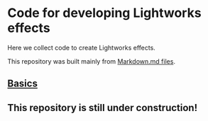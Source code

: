# Code for developing Lightworks effects
Here we collect code to create Lightworks effects.  

This repository was built mainly from [Markdown.md files](https://guides.github.com/features/mastering-markdown/).  

## [Basics](Basics/README.md)
  
## This repository is still under construction!
